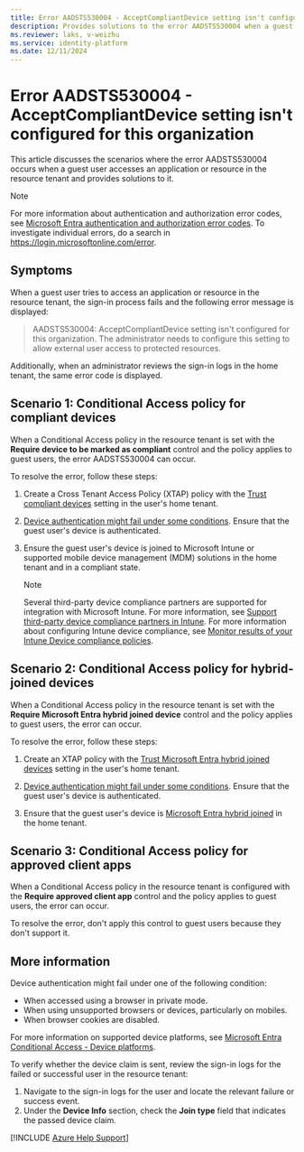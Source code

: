 ```yaml
---
title: Error AADSTS530004 - AcceptCompliantDevice setting isn't configured
description: Provides solutions to the error AADSTS530004 when a guest user accesses an application or resource in the resource tenant.
ms.reviewer: laks, v-weizhu
ms.service: identity-platform
ms.date: 12/11/2024
---
```

# Error AADSTS530004 - AcceptCompliantDevice setting isn't configured for this organization

This article discusses the scenarios where the error AADSTS530004 occurs when a guest user accesses an application or resource in the resource tenant and provides solutions to it.

> [!NOTE]
> For more information about authentication and authorization error codes, see [Microsoft Entra authentication and authorization error codes](/azure/active-directory/develop/reference-aadsts-error-codes). To investigate individual errors, do a search in https://login.microsoftonline.com/error.

## Symptoms

When a guest user tries to access an application or resource in the resource tenant, the sign-in process fails and the following error message is displayed:

> AADSTS530004: AcceptCompliantDevice setting isn't configured for this organization. The administrator needs to configure this setting to allow external user access to protected resources.

Additionally, when an administrator reviews the sign-in logs in the home tenant, the same error code is displayed.

## Scenario 1: Conditional Access policy for compliant devices

When a Conditional Access policy in the resource tenant is set with the **Require device to be marked as compliant** control and the policy applies to guest users, the error AADSTS530004 can occur.

To resolve the error, follow these steps:

1. Create a Cross Tenant Access Policy (XTAP) policy with the [Trust compliant devices](/entra/external-id/cross-tenant-access-settings-b2b-collaboration#to-change-inbound-trust-settings-for-mfa-and-device-claims) setting in the user's home tenant.

2. [Device authentication might fail under some conditions](#more-information). Ensure that the guest user's device is authenticated.

3. Ensure the guest user's device is joined to Microsoft Intune or supported mobile device management (MDM) solutions in the home tenant and in a compliant state.

    > [!NOTE]
    > Several third-party device compliance partners are supported for integration with Microsoft Intune. For more information, see [Support third-party device compliance partners in Intune](/mem/intune/protect/device-compliance-partners). For more information about configuring Intune device compliance, see [Monitor results of your Intune Device compliance policies](/mem/intune/protect/compliance-policy-monitor).

## Scenario 2: Conditional Access policy for hybrid-joined devices

When a Conditional Access policy in the resource tenant is set with the **Require Microsoft Entra hybrid joined device** control and the policy applies to guest users, the error can occur.

To resolve the error, follow these steps:

1. Create an XTAP policy with the [Trust Microsoft Entra hybrid joined devices](/entra/external-id/cross-tenant-access-settings-b2b-collaboration#to-change-inbound-trust-settings-for-mfa-and-device-claims) setting in the user's home tenant.

2. [Device authentication might fail under some conditions](#more-information). Ensure that the guest user's device is authenticated.

3. Ensure that the guest user's device is [Microsoft Entra hybrid joined](/entra/identity/devices/how-to-hybrid-join) in the home tenant.

## Scenario 3: Conditional Access policy for approved client apps

When a Conditional Access policy in the resource tenant is configured with the **Require approved client app** control and the policy applies to guest users, the error can occur.

To resolve the error, don't apply this control to guest users because they don't support it. 

## More information

Device authentication might fail under one of the following condition:

- When accessed using a browser in private mode.
- When using unsupported browsers or devices, particularly on mobiles.
- When browser cookies are disabled.

For more information on supported device platforms, see [Microsoft Entra Conditional Access - Device platforms](/entra/identity/conditional-access/concept-conditional-access-conditions#device-platforms).

To verify whether the device claim is sent, review the sign-in logs for the failed or successful user in the resource tenant:

1. Navigate to the sign-in logs for the user and locate the relevant failure or success event.
2. Under the **Device Info** section, check the **Join type** field that indicates the passed device claim.

[!INCLUDE [Azure Help Support](../../../includes/azure-help-support.md)]
